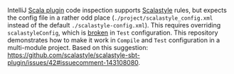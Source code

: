 IntelliJ [Scala plugin](http://plugins.jetbrains.com/plugin/?idea&id=1347) code inspection 
supports [Scalastyle](http://www.scalastyle.org/) rules, but expects the config file in a rather 
odd place (`./project/scalastyle_config.xml` instead of the default `./scalastyle-config.xml`). 
This requires overriding `scalastyleConfig`, which is 
[broken](https://github.com/scalastyle/scalastyle-sbt-plugin/issues/44) in `Test` configuration. 
This repository demonstrates how to make it work in `Compile` and `Test` configuration in a 
multi-module project. Based on this suggestion: 
https://github.com/scalastyle/scalastyle-sbt-plugin/issues/42#issuecomment-143108080.
